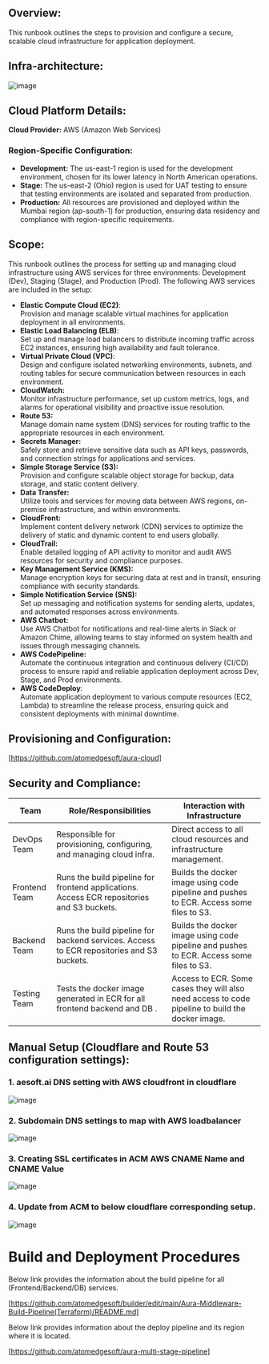 
## Overview:
This runbook outlines the steps to provision and configure a secure, scalable cloud infrastructure for application deployment.

## Infra-architecture:
![image](https://github.com/user-attachments/assets/be0e14d9-aee4-4c3f-871e-0c2c11c6371c)

## Cloud Platform Details:

**Cloud Provider:** AWS (Amazon Web Services)
### Region-Specific Configuration:

- **Development:** The us-east-1 region is used for the development environment, chosen for its lower latency in North American operations.
- **Stage:** The us-east-2 (Ohio) region is used for UAT testing to ensure that testing environments are isolated and separated from production.
- **Production:** All resources are provisioned and deployed within the Mumbai region (ap-south-1) for production, ensuring data residency and compliance with region-specific requirements.

## Scope:
This runbook outlines the process for setting up and managing cloud infrastructure using AWS services for three environments: Development (Dev), Staging (Stage), and Production (Prod). The following AWS services are included in the setup:

- **Elastic Compute Cloud (EC2)**:\
    Provision and manage scalable virtual machines for application deployment in all environments.
- **Elastic Load Balancing (ELB)**:\
    Set up and manage load balancers to distribute incoming traffic across EC2 instances, ensuring high availability and fault tolerance.
- **Virtual Private Cloud (VPC)**:\
    Design and configure isolated networking environments, subnets, and routing tables for secure communication between resources in each environment.
- **CloudWatch:**\
    Monitor infrastructure performance, set up custom metrics, logs, and alarms for operational visibility and proactive issue resolution.
- **Route 53:**\
    Manage domain name system (DNS) services for routing traffic to the appropriate resources in each environment.
- **Secrets Manager:**\
    Safely store and retrieve sensitive data such as API keys, passwords, and connection strings for applications and services.
- **Simple Storage Service (S3):**\
    Provision and configure scalable object storage for backup, data storage, and static content delivery.
- **Data Transfer:**\
    Utilize tools and services for moving data between AWS regions, on-premise infrastructure, and within environments.
- **CloudFront:**\
    Implement content delivery network (CDN) services to optimize the delivery of static and dynamic content to end users globally.
- **CloudTrail:**\
    Enable detailed logging of API activity to monitor and audit AWS resources for security and compliance purposes.
- **Key Management Service (KMS):**\
    Manage encryption keys for securing data at rest and in transit, ensuring compliance with security standards.
- **Simple Notification Service (SNS):**\
  	Set up messaging and notification systems for sending alerts, updates, and automated responses across environments.
- **AWS Chatbot:**\
  	Use AWS Chatbot for notifications and real-time alerts in Slack or Amazon Chime, allowing teams to stay informed on system health and issues through messaging channels.
- **AWS CodePipeline:**\
  	Automate the continuous integration and continuous delivery (CI/CD) process to ensure rapid and reliable application deployment across Dev, Stage, and Prod 
    environments.
- **AWS CodeDeploy**:\
    Automate application deployment to various compute resources (EC2, Lambda) to streamline the release process, ensuring quick and consistent deployments with 
   minimal downtime.

 ## Provisioning and Configuration:
 [https://github.com/atomedgesoft/aura-cloud]

 ## Security and Compliance:

| Team            | Role/Responsibilities                                         | Interaction with Infrastructure                                         |
|-----------------|---------------------------------------------------------------|------------------------------------------------------------------------|
| DevOps Team     | Responsible for provisioning, configuring, and managing cloud infra. | Direct access to all cloud resources and infrastructure management.     |
| Frontend Team   | Runs the build pipeline for frontend applications. Access ECR repositories and S3 buckets. | Builds the docker image using code pipeline and pushes to ECR. Access some files to S3. |
| Backend Team    | Runs the build pipeline for backend services. Access to ECR repositories and S3 buckets. | Builds the docker image using code pipeline and pushes to ECR. Access some files to S3. |
| Testing Team    | Tests the docker image generated in ECR for all frontend backend and DB .              | Access to ECR. Some cases they will also need access to code pipeline to build the docker image. |

## Manual Setup (Cloudflare and Route 53 configuration settings):

 
### 1. aesoft.ai DNS setting with AWS cloudfront in cloudflare

![image](https://github.com/user-attachments/assets/8bf1a660-e050-4db8-b827-f97ef7b63e5a)

### 2. Subdomain DNS settings to map with AWS loadbalancer

![image](https://github.com/user-attachments/assets/e2046c05-d36d-43e3-873a-bca455ebd123)

### 3. Creating SSL certificates in ACM AWS CNAME Name and CNAME Value

![image](https://github.com/user-attachments/assets/0cb2a2d8-8ff1-4098-bd45-187cced6c572)

### 4. Update  from ACM to below cloudflare corresponding setup.

![image](https://github.com/user-attachments/assets/0bc0dd36-dbee-4459-a715-60820127a8e1)

# Build and Deployment Procedures

Below link provides the information about the build pipeline for all (Frontend/Backend/DB) services.

[https://github.com/atomedgesoft/builder/edit/main/Aura-Middleware-Build-Pipeline(Terraform)/README.md]

Below link provides information about the deploy pipeline and its region where it is located.

[https://github.com/atomedgesoft/aura-multi-stage-pipeline]








